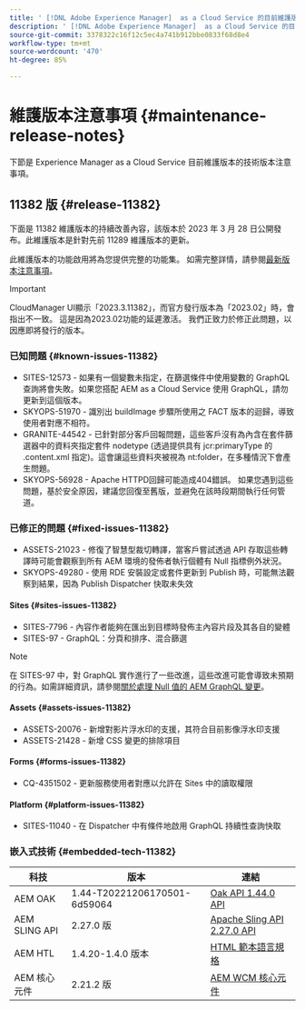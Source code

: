 ```yaml
---
title: ' [!DNL Adobe Experience Manager]  as a Cloud Service 的目前維護版本注意事項。'
description: ' [!DNL Adobe Experience Manager]  as a Cloud Service 的目前維護版本注意事項。'
source-git-commit: 3378322c16f12c5ec4a741b912bbe0833f68d8e4
workflow-type: tm+mt
source-wordcount: '470'
ht-degree: 85%

---
```



# 維護版本注意事項 {#maintenance-release-notes}

下節是 Experience Manager as a Cloud Service 目前維護版本的技術版本注意事項。

## 11382 版 {#release-11382}

下面是 11382 維護版本的持續改善內容，該版本於 2023 年 3 月 28 日公開發布。此維護版本是針對先前 11289 維護版本的更新。

此維護版本的功能啟用將為您提供完整的功能集。 如需完整詳情，請參閱[最新版本注意事項](/help/release-notes/release-notes-cloud/release-notes-current.md)。

>[!IMPORTANT]
>
> CloudManager UI顯示「2023.3.11382」，而官方發行版本為「2023.02」時，會指出不一致。 這是因為2023.02功能的延遲激活。
> 我們正致力於修正此問題，以因應即將發行的版本。

### 已知問題 {#known-issues-11382}

- SITES-12573 - 如果有一個變數未指定，在篩選條件中使用變數的 GraphQL 查詢將會失敗。如果您搭配 AEM as a Cloud Service 使用 GraphQL，請勿更新到這個版本。
- SKYOPS-51970 - 識別出 buildImage 步驟所使用之 FACT 版本的迴歸，導致使用者對應不相符。
- GRANITE-44542 - 已針對部分客戶回報問題，這些客戶沒有為內含在套件篩選器中的資料夾指定套件 nodetype (透過提供具有 jcr:primaryType 的 .content.xml 指定)。這會讓這些資料夾被視為 nt:folder，在多種情況下會產生問題。
- SKYOPS-56928 - Apache HTTPD回歸可能造成404錯誤。 如果您遇到這些問題，基於安全原因，建議您回復至舊版，並避免在該時段期間執行任何管道。

### 已修正的問題 {#fixed-issues-11382}

- ASSETS-21023 - 修復了智慧型裁切轉譯，當客戶嘗試透過 API 存取這些轉譯時可能會觀察到所有 AEM 環境的發佈者執行個體有 Null 指標例外狀況。
- SKYOPS-49280 - 使用 RDE 安裝設定或套件更新到 Publish 時，可能無法觀察到結果，因為 Publish Dispatcher 快取未失效

#### Sites {#sites-issues-11382}

- SITES-7796 - 內容作者能夠在匯出到目標時發佈主內容片段及其各自的變體
- SITES-97 - GraphQL：分頁和排序、混合篩選

>[!NOTE]
>
> 在 SITES-97 中，對 GraphQL 實作進行了一些改進，這些改進可能會導致未預期的行為。如需詳細資訊，請參閱[關於處理 Null 值的 AEM GraphQL 變更](https://experienceleague.adobe.com/docs/experience-cloud-kcs/kbarticles/KA-21792.html)。

#### Assets {#assets-issues-11382}

- ASSETS-20076 - 新增對影片浮水印的支援，其符合目前影像浮水印支援
- ASSETS-21428 - 新增 CSS 變更的排除項目

#### Forms {#forms-issues-11382}

- CQ-4351502 - 更新服務使用者對應以允許在 Sites 中的讀取權限

#### Platform {#platform-issues-11382}

- SITES-11040 - 在 Dispatcher 中有條件地啟用 GraphQL 持續性查詢快取

### 嵌入式技術 {#embedded-tech-11382}

| 科技 | 版本 | 連結 |
|---|---|---|
| AEM OAK | 1.44-T20221206170501-6d59064 | [Oak API 1.44.0 API](https://www.javadoc.io/doc/org.apache.jackrabbit/oak-api/1.44.0/index.html) |
| AEM SLING API | 2.27.0 版 | [Apache Sling API 2.27.0 API](https://www.javadoc.io/doc/org.apache.sling/org.apache.sling.api/latest/index.html) |
| AEM HTL | 1.4.20-1.4.0 版本 | [HTML 範本語言規格](https://github.com/adobe/htl-spec) |
| AEM 核心元件 | 2.21.2 版 | [AEM WCM 核心元件](https://github.com/adobe/aem-core-wcm-components) |

